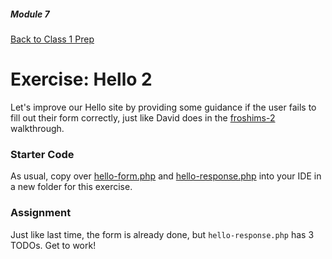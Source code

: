 ##### Module 7

[Back to Class 1 Prep](../class1-prep)

# Exercise: Hello 2

Let's improve our Hello site by providing some guidance if the user fails to fill out their form correctly, just like David does in the <a href="https://www.youtube.com/watch?v=csboq6ZtqkI&index=6&list=PLhQjrBD2T381f7IlC090UL9JN-PJfGoLd">froshims-2</a> walkthrough.

### Starter Code

As usual, copy over [hello-form.php](./hello-form.html) and [hello-response.php](./hello-response.html) into your IDE in a new folder for this exercise. 

### Assignment

Just like last time, the form is already done, but `hello-response.php` has 3 TODOs. Get to work!
